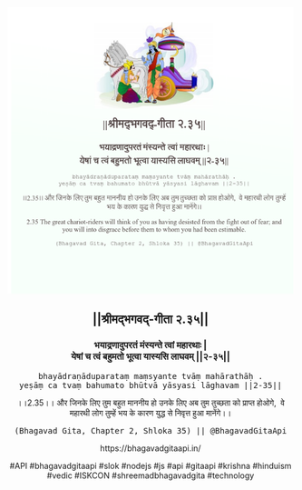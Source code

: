 <img src="../../asset/BG_2_35.png"/>
<center><h2>||श्रीमद्‍भगवद्‍-गीता २.३५||</h2>
<h3>भयाद्रणादुपरतं मंस्यन्ते त्वां महारथाः |<br/>येषां च त्वं बहुमतो भूत्वा यास्यसि लाघवम् ||२-३५||</h3>
<pre>bhayādraṇāduparataṃ maṃsyante tvāṃ mahārathāḥ .<br/>yeṣāṃ ca tvaṃ bahumato bhūtvā yāsyasi lāghavam ||2-35||</pre>
<p>।।2.35।। और जिनके लिए तुम बहुत माननीय हो उनके लिए अब तुम तुच्छता को प्राप्त होओगे,  वे महारथी लोग तुम्हें भय के कारण युद्ध से निवृत्त हुआ मानेंगे।।</p>
<pre>(Bhagavad Gita, Chapter 2, Shloka 35) || @BhagavadGitaApi</pre><p>https://bhagavadgitaapi.in/</p><p>#API #bhagavadgitaapi #slok #nodejs #js #api #gitaapi #krishna #hinduism #vedic #ISKCON #shreemadbhagavadgita #technology</p></center>